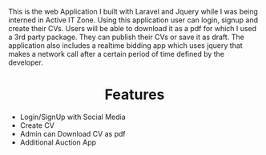 <p>This is the web Application I built with Laravel and Jquery while I was being interned in Active IT Zone. Using this application user can login, signup and create their CVs. Users will be able to download it as a pdf for which I used a 3rd party package. They can publish their CVs or save it as draft. The application also includes a realtime bidding app which uses jquery that makes a network call after a certain period of time defined by the developer.</p>

<h1 style="text-align: center;">Features</h1>
<ul>
    <li>Login/SignUp with Social Media</li>
    <li>Create CV</li>
    <li>Admin can Download CV as pdf</li>
    <li>Additional Auction App</li>
</ul>
